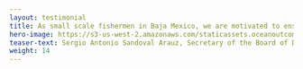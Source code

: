 ```yaml
---
layout: testimonial
title: As small scale fishermen in Baja Mexico, we are motivated to ensure our fishing practices and fishing company policies are supporting a healthy community. But the path to doing as much can be very complicated. That is where O2 has been valuable — they support us on our journey, sharing insight and recommendations that help empower us to make the changes we seek.
hero-image: https://s3-us-west-2.amazonaws.com/staticassets.oceanoutcomes.org/embedded+photos/testimonials/ensenada-fishery-cooperative-testimonial.png
teaser-text: Sergio Antonio Sandoval Arauz, Secretary of the Board of Directors, Ensenada Fishery Cooperative
weight: 14
---
```

